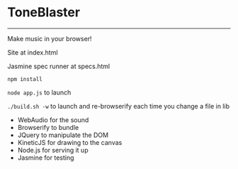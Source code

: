 ToneBlaster
===========
* * *
Make music in your browser!

Site at index.html

Jasmine spec runner at specs.html

`npm install`

`node app.js` to launch

`./build.sh -w` to launch and re-browserify each time you change a file in lib

* WebAudio for the sound 
* Browserify to bundle
* JQuery to manipulate the DOM
* KineticJS for drawing to the canvas
* Node.js for serving it up
* Jasmine for testing

